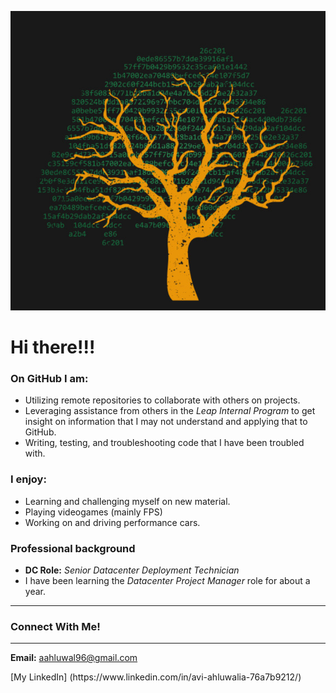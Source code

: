 
<!-- My first GitHub project! 😄 -->

<!--
**avahluwa/avahluwa** is a ✨ _special_ ✨ repository because its `README.md` (this file) appears on your GitHub profile.

Here are some ideas to get you started:

- 🔭 I’m currently working on ...
- 🌱 I’m currently learning ...
- 👯 I’m looking to collaborate on ...
- 🤔 I’m looking for help with ...
- 💬 Ask me about ...
- 📫 How to reach me: ...
- 😄 Pronouns: ...
- ⚡ Fun fact: ...
-->

![Tree image](./img/github_tree.png)

# Hi there!!!

### On GitHub I am:
 - Utilizing remote repositories to collaborate with others on projects.
 - Leveraging assistance from others in the *Leap Internal Program* to get insight on information that I may not understand and applying that to GitHub.
 - Writing, testing, and troubleshooting code that I have been troubled with.

### I enjoy:
 - Learning and challenging myself on new material.
 - Playing videogames (mainly FPS)
 - Working on and driving performance cars.

### Professional background
 - **DC Role:** *Senior Datacenter Deployment Technician*
 - I have been learning the *Datacenter Project Manager* role for about a year.

 ---

### Connect With Me!
---
 **Email:** aahluwal96@gmail.com
 <p>[My LinkedIn] (https://www.linkedin.com/in/avi-ahluwalia-76a7b9212/)
</p>


